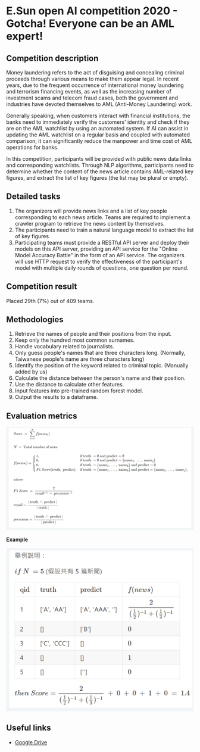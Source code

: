 # E.Sun open AI competition 2020 - Gotcha! Everyone can be an AML expert!

## Competition description

Money laundering refers to the act of disguising and concealing criminal proceeds through various means to make them appear legal. In recent years, due to the frequent occurrence of international money laundering and terrorism financing events, as well as the increasing number of investment scams and telecom fraud cases, both the government and industries have devoted themselves to AML (Anti-Money Laundering) work.

Generally speaking, when customers interact with financial institutions, the banks need to immediately verify the customers' identity and check if they are on the AML watchlist by using an automated system. If AI can assist in updating the AML watchlist on a regular basis and coupled with automated comparison, it can significantly reduce the manpower and time cost of AML operations for banks.

In this competition, participants will be provided with public news data links and corresponding watchlists. Through NLP algorithms, participants need to determine whether the content of the news article contains AML-related key figures, and extract the list of key figures (the list may be plural or empty). 

## Detailed tasks
1. The organizers will provide news links and a list of key people corresponding to each news article. Teams are required to implement a crawler program to retrieve the news content by themselves.
2. The participants need to train a natural language model to extract the list of key figures 
3. Participating teams must provide a RESTful API server and deploy their models on this API server, providing an API service for the "Online Model Accuracy Battle" in the form of an API service. The organizers will use HTTP request to verify the effectiveness of the participant's model with multiple daily rounds of questions, one question per round. 

## Competition result

Placed 29th (7%) out of 409 teams.

## Methodologies

1. Retrieve the names of people and their positions from the input.
2. Keep only the hundred most common surnames.
3. Handle vocabulary related to journalists.
4. Only guess people's names that are three characters long. (Normally, Taiwanese people's name are three characters long)
5. Identify the position of the keyword related to criminal topic. (Manually added by us)
6. Calculate the distance between the person's name and their position.
7. Use the distance to calculate other features.
8. Input features into pre-trained random forest model.
9. Output the results to a dataframe.

## Evaluation metrics

![metric equation](metric_equation.png "metric equation")

**Example**

![metric example](metric_example.png "metric example")

## Useful links

- [Google Drive](https://drive.google.com/drive/folders/1Wjm3t6Yf2cCZveAa7QBhGy0t9xk-Hk3l?usp=share_link)